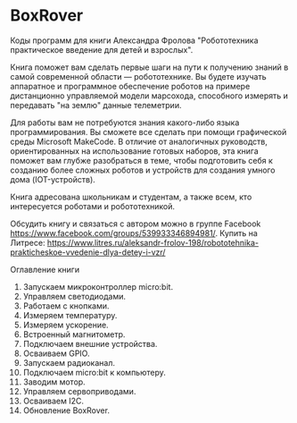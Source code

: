 # BoxRover

Коды программ для книги Александра Фролова "Робототехника практическое введение для детей и взрослых".

Книга поможет вам сделать первые шаги на пути к получению знаний в самой современной области — робототехнике. Вы будете изучать аппаратное и программное обеспечение роботов на примере дистанционно управляемой модели марсохода, способного измерять и передавать "на землю" данные телеметрии.

Для работы вам не потребуются знания какого-либо языка программирования. Вы сможете все сделать при помощи графической среды Microsoft MakeCode. В отличие от аналогичных руководств, ориентированных на использование готовых наборов, эта книга поможет вам глубже разобраться в теме, чтобы подготовить себя к созданию более сложных роботов и устройств для создания умного дома (IOT-устройств).

Книга адресована школьникам и студентам, а также всем, кто интересуется роботами и робототехникой.

Обсудить книгу и связаться с автором можно в группе Facebook https://www.facebook.com/groups/539933346894981/.
Купить на Литресе: https://www.litres.ru/aleksandr-frolov-198/robototehnika-prakticheskoe-vvedenie-dlya-detey-i-vzr/

Оглавление книги

1. Запускаем микроконтроллер micro:bit.
2. Управляем светодиодами.
3. Работаем с кнопками.
4. Измеряем температуру.
5. Измеряем ускорение.
6. Встроенный магнитометр.
7. Подключаем внешние устройства.
8. Осваиваем GPIO.
9. Запускаем радиоканал.
10. Подключаем micro:bit к компьютеру.
11. Заводим мотор.
12. Управляем сервоприводами.
13. Осваиваем I2C.
14. Обновление BoxRover.